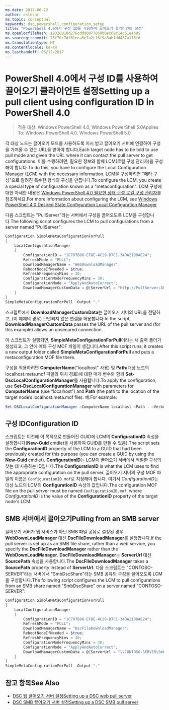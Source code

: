 ```yaml
---
ms.date: 2017-06-12
author: eslesar
ms.topic: conceptual
keywords: dsc,powershell,configuration,setup
title: "PowerShell 4.0에서 구성 ID를 사용하여 끌어오기 클라이언트 설정"
ms.openlocfilehash: 19328018d276cddd0877869b0ec69c14c51e4b85
ms.sourcegitcommit: 75f70c7df01eea5e7a2c16f9a3ab1dd437a1f8fd
ms.translationtype: HT
ms.contentlocale: ko-KR
ms.lasthandoff: 06/12/2017
---
```

# <a name="setting-up-a-pull-client-using-configuration-id-in-powershell-40"></a><span data-ttu-id="c119a-103">PowerShell 4.0에서 구성 ID를 사용하여 끌어오기 클라이언트 설정</span><span class="sxs-lookup"><span data-stu-id="c119a-103">Setting up a pull client using configuration ID in PowerShell 4.0</span></span>

><span data-ttu-id="c119a-104">적용 대상: Windows PowerShell 4.0, Windows PowerShell 5.0</span><span class="sxs-lookup"><span data-stu-id="c119a-104">Applies To: Windows PowerShell 4.0, Windows PowerShell 5.0</span></span>

<span data-ttu-id="c119a-105">각 대상 노드는 끌어오기 모드를 사용하도록 지시 받고 끌어오기 서버에 연결하여 구성을 가져올 수 있는 URL을 받아야 합니다.</span><span class="sxs-lookup"><span data-stu-id="c119a-105">Each target node has to be told to use pull mode and given the URL where it can contact the pull server to get configurations.</span></span> <span data-ttu-id="c119a-106">이를 수행하려면, 필요한 정보와 함께 LCM(로컬 구성 관리자)을 구성해야 합니다.</span><span class="sxs-lookup"><span data-stu-id="c119a-106">To do this, you have to configure the Local Configuration Manager (LCM) with the necessary information.</span></span> <span data-ttu-id="c119a-107">LCM을 구성하려면 "메타 구성"으로 알려진 특수한 형식의 구성을 만듭니다.</span><span class="sxs-lookup"><span data-stu-id="c119a-107">To configure the LCM, you create a special type of configuration known as a "metaconfiguration".</span></span> <span data-ttu-id="c119a-108">LCM 구성에 대한 자세한 내용은 [Windows PowerShell 4.0 필요한 상태 구성 로컬 구성 관리자](metaConfig4.md)를 참조하세요.</span><span class="sxs-lookup"><span data-stu-id="c119a-108">For more information about configuring the LCM, see [Windows PowerShell 4.0 Desired State Configuration Local Configuration Manager](metaConfig4.md)</span></span>

<span data-ttu-id="c119a-109">다음 스크립트는 "PullServer"라는 서버에서 구성을 끌어오도록 LCM을 구성합니다.</span><span class="sxs-lookup"><span data-stu-id="c119a-109">The following script configures the LCM to pull configurations from a server named "PullServer":</span></span>

```powershell
Configuration SimpleMetaConfigurationForPull 
{ 
    LocalConfigurationManager 
    { 
        ConfigurationID = "1C707B86-EF8E-4C29-B7C1-34DA2190AE24";
        RefreshMode = "PULL";
        DownloadManagerName = "WebDownloadManager";
        RebootNodeIfNeeded = $true;
        RefreshFrequencyMins = 30;
        ConfigurationModeFrequencyMins = 30; 
        ConfigurationMode = "ApplyAndAutoCorrect";
        DownloadManagerCustomData = @{ServerUrl = "http://PullServer:8080/PSDSCPullServer/PSDSCPullServer.svc"; AllowUnsecureConnection = “TRUE”}
    } 
} 
SimpleMetaConfigurationForPull -Output "."
```

<span data-ttu-id="c119a-110">스크립트에서 **DownloadManagerCustomData**는 끌어오기 서버의 URL을 전달하고, (이 예제의 경우) 보안되지 않은 연결을 허용합니다.</span><span class="sxs-lookup"><span data-stu-id="c119a-110">In the script, **DownloadManagerCustomData** passes the URL of the pull server and (for this example) allows an unsecured connection.</span></span> 

<span data-ttu-id="c119a-111">이 스크립트가 실행되면, **SimpleMetaConfigurationForPull**이라는 새 출력 폴더가 생성되고, 그 안에 메타 구성 MOF 파일이 생깁니다.</span><span class="sxs-lookup"><span data-stu-id="c119a-111">After this script runs, it creates a new output folder called **SimpleMetaConfigurationForPull** and puts a metaconfiguration MOF file there.</span></span>

<span data-ttu-id="c119a-112">구성을 적용하려면 **ComputerName**("localhost" 사용) 및 **Path**(대상 노드의 localhost.meta.mof 파일의 위치 경로)에 대한 매개 변수와 함께 **Set-DscLocalConfigurationManager**를 사용합니다.</span><span class="sxs-lookup"><span data-stu-id="c119a-112">To apply the configuration, use **Set-DscLocalConfigurationManager** with parameters for **ComputerName** (use “localhost”) and **Path** (the path to the location of the target node’s localhost.meta.mof file).</span></span> <span data-ttu-id="c119a-113">예:</span><span class="sxs-lookup"><span data-stu-id="c119a-113">For example:</span></span> 
```powershell
Set-DSCLocalConfigurationManager –ComputerName localhost –Path . –Verbose.
```

## <a name="configuration-id"></a><span data-ttu-id="c119a-114">구성 ID</span><span class="sxs-lookup"><span data-stu-id="c119a-114">Configuration ID</span></span>
<span data-ttu-id="c119a-115">스크립트는 이전에 이 목적으로 만들어진 GUID에 LCM의 **ConfigurationID** 속성을 설정합니다(**New-Guid** cmdlet을 사용하여 GUID를 만들 수 있음).</span><span class="sxs-lookup"><span data-stu-id="c119a-115">The script sets the **ConfigurationID** property of the LCM to a GUID that had been previously created for this purpose (you can create a GUID by using the **New-Guid** cmdlet).</span></span> <span data-ttu-id="c119a-116">**ConfigurationID**는 LCM이 끌어오기 서버에서 적절한 구성의 찾는 데 사용하는 ID입니다.</span><span class="sxs-lookup"><span data-stu-id="c119a-116">The **ConfigurationID** is what the LCM uses to find the appropriate configuration on the pull server.</span></span> <span data-ttu-id="c119a-117">끌어오기 서버의 구성 MOF 파일의 이름은 `ConfigurationID.mof`로 지정해야 합니다. 여기서 *ConfigurationID*는 대상 노드의 LCM의 **ConfigurationID** 속성의 값입니다.</span><span class="sxs-lookup"><span data-stu-id="c119a-117">The configuration MOF file on the pull server must be named `ConfigurationID.mof`, where *ConfigurationID* is the value of the **ConfigurationID** property of the target node's LCM.</span></span>

## <a name="pulling-from-an-smb-server"></a><span data-ttu-id="c119a-118">SMB 서버에서 끌어오기</span><span class="sxs-lookup"><span data-stu-id="c119a-118">Pulling from an SMB server</span></span>

<span data-ttu-id="c119a-119">끌어오기 서버가 웹 서비스가 아닌 SMB 파일 공유로 설정된 경우 **WebDownLoadManager** 대신 **DscFileDownloadManager**를 설정합니다.</span><span class="sxs-lookup"><span data-stu-id="c119a-119">If the pull server is set up as an SMB file share, rather than a web service, you specify the **DscFileDownloadManager** rather than the **WebDownLoadManager**.</span></span>
<span data-ttu-id="c119a-120">**DscFileDownloadManager**는 **ServerUrl** 대신 **SourcePath** 속성을 사용합니다.</span><span class="sxs-lookup"><span data-stu-id="c119a-120">The **DscFileDownloadManager** takes a **SourcePath** property instead of **ServerUrl**.</span></span> <span data-ttu-id="c119a-121">다음 스크립트는 "CONTOSO-SERVER"라는 서버에서 "SmbDscShare"라는 SMB 공유의 구성을 끌어오도록 LCM을 구성합니다.</span><span class="sxs-lookup"><span data-stu-id="c119a-121">The following script configures the LCM to pull configurations from an SMB share named "SmbDscShare" on a server named "CONTOSO-SERVER":</span></span>

```powershell
Configuration SimpleMetaConfigurationForPull 
{ 
    LocalConfigurationManager 
    { 
        ConfigurationID = "1C707B86-EF8E-4C29-B7C1-34DA2190AE24";
        RefreshMode = "PULL";
        DownloadManagerName = "DscFileDownloadManager";
        RebootNodeIfNeeded = $true;
        RefreshFrequencyMins = 30;
        ConfigurationModeFrequencyMins = 30; 
        ConfigurationMode = "ApplyAndAutoCorrect";
        DownloadManagerCustomData = @{ServerUrl = "\\CONTOSO-SERVER\SmbDscShare"}
    } 
} 
SimpleMetaConfigurationForPull -Output "."
```

## <a name="see-also"></a><span data-ttu-id="c119a-122">참고 항목</span><span class="sxs-lookup"><span data-stu-id="c119a-122">See Also</span></span>

- [<span data-ttu-id="c119a-123">DSC 웹 끌어오기 서버 설정</span><span class="sxs-lookup"><span data-stu-id="c119a-123">Setting up a DSC web pull server</span></span>](pullServer.md)
- [<span data-ttu-id="c119a-124">DSC SMB 끌어오기 서버 설정</span><span class="sxs-lookup"><span data-stu-id="c119a-124">Setting up a DSC SMB pull server</span></span>](pullServerSMB.md)

